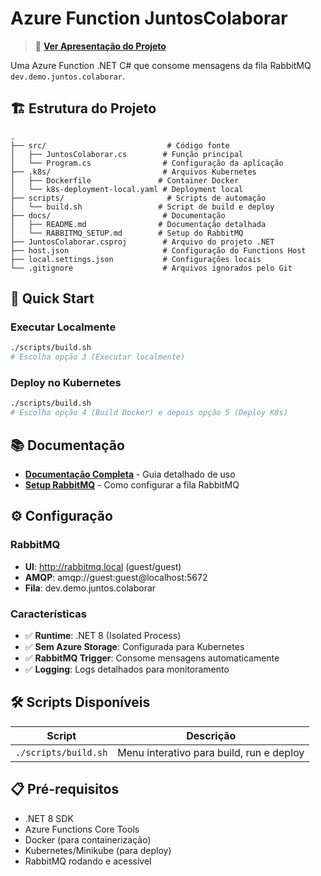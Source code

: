 # Azure Function JuntosColaborar

> 🎯 **[Ver Apresentação do Projeto](https://spiral-hull-28458762.figma.site)** 

Uma Azure Function .NET C# que consome mensagens da fila RabbitMQ `dev.demo.juntos.colaborar`.

## 🏗️ Estrutura do Projeto

```
.
├── src/                           # Código fonte
│   ├── JuntosColaborar.cs        # Função principal
│   └── Program.cs                # Configuração da aplicação
├── .k8s/                         # Arquivos Kubernetes
│   ├── Dockerfile               # Container Docker
│   └── k8s-deployment-local.yaml # Deployment local
├── scripts/                       # Scripts de automação
│   └── build.sh                 # Script de build e deploy
├── docs/                         # Documentação
│   ├── README.md                # Documentação detalhada
│   └── RABBITMQ_SETUP.md        # Setup do RabbitMQ
├── JuntosColaborar.csproj        # Arquivo do projeto .NET
├── host.json                     # Configuração do Functions Host
├── local.settings.json           # Configurações locais
└── .gitignore                    # Arquivos ignorados pelo Git
```

## 🚀 Quick Start

### Executar Localmente
```bash
./scripts/build.sh
# Escolha opção 3 (Executar localmente)
```

### Deploy no Kubernetes
```bash
./scripts/build.sh
# Escolha opção 4 (Build Docker) e depois opção 5 (Deploy K8s)
```

## 📚 Documentação

- **[Documentação Completa](docs/README.md)** - Guia detalhado de uso
- **[Setup RabbitMQ](docs/RABBITMQ_SETUP.md)** - Como configurar a fila RabbitMQ

## ⚙️ Configuração

### RabbitMQ
- **UI**: http://rabbitmq.local (guest/guest)
- **AMQP**: amqp://guest:guest@localhost:5672
- **Fila**: dev.demo.juntos.colaborar

### Características
- ✅ **Runtime**: .NET 8 (Isolated Process)
- ✅ **Sem Azure Storage**: Configurada para Kubernetes
- ✅ **RabbitMQ Trigger**: Consome mensagens automaticamente
- ✅ **Logging**: Logs detalhados para monitoramento

## 🛠️ Scripts Disponíveis

| Script | Descrição |
|--------|-----------|
| `./scripts/build.sh` | Menu interativo para build, run e deploy |

## 📋 Pré-requisitos

- .NET 8 SDK
- Azure Functions Core Tools
- Docker (para containerização)
- Kubernetes/Minikube (para deploy)
- RabbitMQ rodando e acessível